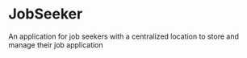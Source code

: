 # JobSeeker
An application for job seekers with a centralized location to store and manage their job application
